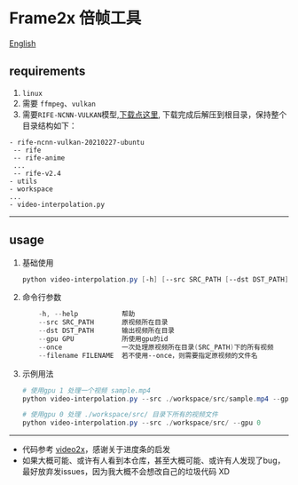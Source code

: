 # Frame2x 倍帧工具
[English](https://github.com/Excelsiorly/frame2x/blob/master/README-EN.md)

## requirements
1. ```linux```
2. 需要 ```ffmpeg```、```vulkan```
3. 需要```RIFE-NCNN-VULKAN```模型,[下载点这里](https://github.com/nihui/rife-ncnn-vulkan/releases/download/20210520/rife-ncnn-vulkan-20210520-ubuntu.zip), 下载完成后解压到根目录，保持整个目录结构如下：
```
- rife-ncnn-vulkan-20210227-ubuntu
 -- rife
 -- rife-anime
 ...
 -- rife-v2.4
- utils
- workspace
...
- video-interpolation.py
```
---
## usage
1. 基础使用
    ```powershell
    python video-interpolation.py [-h] [--src SRC_PATH [--dst DST_PATH] [--gpu GPU] [--once] [--filename FILENAME]
    ```
2. 命令行参数
    ```powershell
        -h, --help           帮助
        --src SRC_PATH       原视频所在目录
        --dst DST_PATH       输出视频所在目录
        --gpu GPU            所使用gpu的id
        --once               一次处理原视频所在目录(SRC_PATH)下的所有视频 
        --filename FILENAME  若不使用--once，则需要指定原视频的文件名
    ```
3. 示例用法
   ```powershell
   # 使用gpu 1 处理一个视频 sample.mp4
   python video-interpolation.py --src ./workspace/src/sample.mp4 --gpu 1

   # 使用gpu 0 处理 ./workspace/src/ 目录下所有的视频文件
   python video-interpolation.py --src ./workspace/src/ --gpu 0
   ```
---
- 代码参考 [video2x](https://github.com/k4yt3x/video2x)，感谢关于进度条的启发
- 如果大概可能、或许有人看到本仓库，甚至大概可能、或许有人发现了bug，最好放弃发issues，因为我大概不会想改自己的垃圾代码 XD
